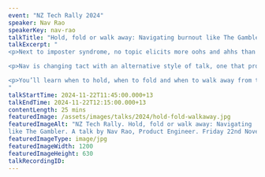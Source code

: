 ```yaml
---
event: "NZ Tech Rally 2024"
speaker: Nav Rao
speakerKey: nav-rao
talkTitle: "Hold, fold or walk away: Navigating burnout like The Gambler"
talkExcerpt: "  
<p>Next to imposter syndrome, no topic elicits more oohs and ahhs than burnout. However, much of the advice on navigating burnout is generalised to the point of being vacuous.</p>

<p>Nav is changing tact with an alternative style of talk, one that proclaims advice in the style of the Kenny Rogers classic, The Gambler.</p>

<p>You’ll learn when to hold, when to fold and when to walk away from the moments that can burn you.</p>
"
talkStartTime: 2024-11-22T11:45:00.000+13
talkEndTime: 2024-11-22T12:15:00.000+13
contentLength: 25 mins
featuredImage: /assets/images/talks/2024/hold-fold-walkaway.jpg
featuredImageAlt: "NZ Tech Rally. Hold, fold or walk away: Navigating  burnout 
like The Gambler. A talk by Nav Rao, Product Engineer. Friday 22nd November 2024 @ Tākina, Wellington"
featuredImageType: image/jpg
featuredImageWidth: 1200
featuredImageHeight: 630
talkRecordingID:
---
```

